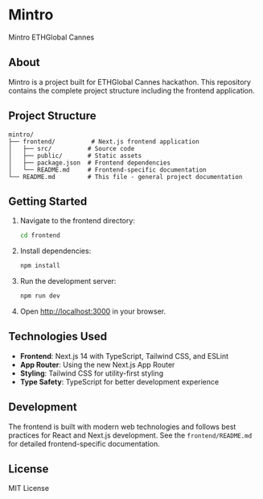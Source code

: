 # Mintro

Mintro ETHGlobal Cannes

## About

Mintro is a project built for ETHGlobal Cannes hackathon. This repository contains the complete project structure including the frontend application.

## Project Structure

```
mintro/
├── frontend/          # Next.js frontend application
│   ├── src/          # Source code
│   ├── public/       # Static assets
│   ├── package.json  # Frontend dependencies
│   └── README.md     # Frontend-specific documentation
└── README.md         # This file - general project documentation
```

## Getting Started

1. Navigate to the frontend directory:
   ```bash
   cd frontend
   ```

2. Install dependencies:
   ```bash
   npm install
   ```

3. Run the development server:
   ```bash
   npm run dev
   ```

4. Open [http://localhost:3000](http://localhost:3000) in your browser.

## Technologies Used

- **Frontend**: Next.js 14 with TypeScript, Tailwind CSS, and ESLint
- **App Router**: Using the new Next.js App Router
- **Styling**: Tailwind CSS for utility-first styling
- **Type Safety**: TypeScript for better development experience

## Development

The frontend is built with modern web technologies and follows best practices for React and Next.js development. See the `frontend/README.md` for detailed frontend-specific documentation.

## License

MIT License 